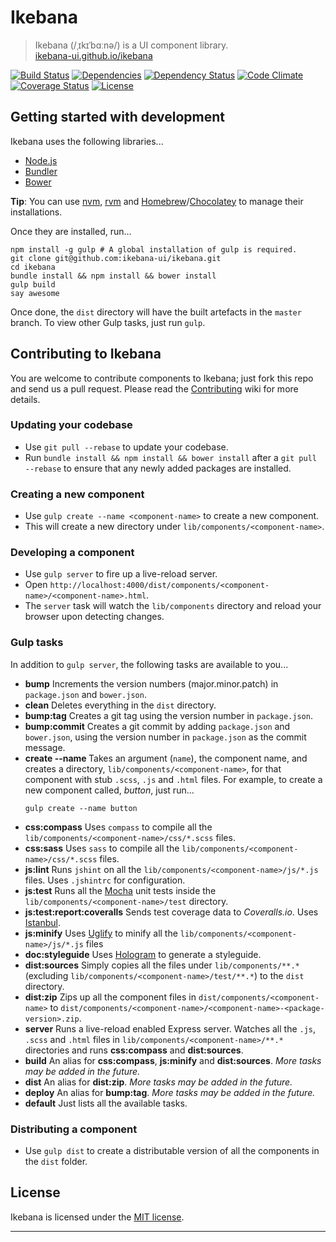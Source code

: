 # Ikebana

> Ikebana (/ˌɪkɪˈbɑːnə/) is a UI component library.  
> [ikebana-ui.github.io/ikebana](http://ikebana-ui.github.io/ikebana)

[![Build Status](https://travis-ci.org/ikebana-ui/ikebana.svg?branch=master)](https://travis-ci.org/ikebana-ui/ikebana) [![Dependencies](https://david-dm.org/ikebana-ui/ikebana.png?theme=shields.io "Node package dependencies - David")](https://david-dm.org/ikebana-ui/ikebana) [![Dependency Status](https://gemnasium.com/ikebana-ui/ikebana.png "Ruby gem dependencies - Gemnasium")](https://gemnasium.com/ikebana-ui/ikebana) [![Code Climate](https://codeclimate.com/github/ikebana-ui/ikebana.png "Code Climate")](https://codeclimate.com/github/ikebana-ui/ikebana) [![Coverage Status](https://coveralls.io/repos/ikebana-ui/ikebana/badge.png "Code coverage - Coveralls")](https://coveralls.io/r/ikebana-ui/ikebana) [![License](http://img.shields.io/badge/license-MIT-blue.svg "Licensed under MIT")](license.md)



## Getting started with development

Ikebana uses the following libraries...

* [Node.js](http://nodejs.org)
* [Bundler](http://bundler.io)
* [Bower](http://bower.io)

**Tip**: You can use [nvm](https://github.com/creationix/nvm), [rvm](https://rvm.io) and [Homebrew](http://brew.sh)/[Chocolatey](https://chocolatey.org) to manage their installations.

Once they are installed, run...

```
npm install -g gulp # A global installation of gulp is required.
git clone git@github.com:ikebana-ui/ikebana.git
cd ikebana
bundle install && npm install && bower install
gulp build
say awesome
```

Once done, the `dist` directory will have the built artefacts in the `master` branch. To view other Gulp tasks, just run `gulp`.



## Contributing to Ikebana

You are welcome to contribute components to Ikebana; just fork this repo and send us a pull request. Please read the [Contributing](https://github.com/ikebana-ui/ikebana/wiki/Contributing) wiki for more details.


### Updating your codebase

* Use `git pull --rebase` to update your codebase.
* Run `bundle install && npm install && bower install` after a `git pull --rebase` to ensure that any newly added packages are installed.


### Creating a new component

* Use `gulp create --name <component-name>` to create a new component.
* This will create a new directory under `lib/components/<component-name>`.


### Developing a component

* Use `gulp server` to fire up a live-reload server.
* Open `http://localhost:4000/dist/components/<component-name>/<component-name>.html`.
* The `server` task will watch the `lib/components` directory and reload your browser upon detecting changes.


### Gulp tasks

In addition to `gulp server`, the following tasks are available to you...

* **bump**
  Increments the version numbers (major.minor.patch) in `package.json` and `bower.json`.
* **clean**
  Deletes everything in the `dist` directory.
* **bump:tag**
  Creates a git tag using the version number in `package.json`.
* **bump:commit**
  Creates a git commit by adding `package.json` and `bower.json`, using the version number in `package.json` as the commit message.
* **create --name <component-name>**
  Takes an argument (`name`), the component name, and creates a directory, `lib/components/<component-name>`, for that component with stub `.scss`, `.js` and `.html` files.
  For example, to create a new component called, *button*, just run...
  ```
  gulp create --name button
  ```
* **css:compass**
    Uses `compass` to compile all the `lib/components/<component-name>/css/*.scss` files.
* **css:sass**
  Uses `sass` to compile all the `lib/components/<component-name>/css/*.scss` files.
* **js:lint**
  Runs `jshint` on all the `lib/components/<component-name>/js/*.js` files. Uses `.jshintrc` for configuration.
* **js:test**
  Runs all the [Mocha](http://visionmedia.github.io/mocha) unit tests inside the `lib/components/<component-name>/test` directory.
* **js:test:report:coveralls**
  Sends test coverage data to *Coveralls.io*. Uses [Istanbul](http://gotwarlost.github.io/istanbul).
* **js:minify**
  Uses [Uglify](http://lisperator.net/uglifyjs) to minify all the `lib/components/<component-name>/js/*.js` files
* **doc:styleguide**
  Uses [Hologram](http://github.com/trulia/hologram) to generate a styleguide.
* **dist:sources**
  Simply copies all the files under `lib/components/**.*` (excluding `lib/components/<component-name>/test/**.*`) to the `dist` directory.
* **dist:zip**
  Zips up all the component files in `dist/components/<component-name>` to `dist/components/<component-name>/<component-name>-<package-version>.zip`.
* **server**
  Runs a live-reload enabled Express server. Watches all the `.js`, `.scss` and `.html` files in `lib/components/<component-name>/**.*` directories and runs **css:compass** and **dist:sources**.
* **build**
  An alias for **css:compass**, **js:minify** and **dist:sources**. *More tasks may be added in the future.*
* **dist**
  An alias for **dist:zip**. *More tasks may be added in the future.*
* **deploy**
  An alias for **bump:tag**. *More tasks may be added in the future.*
* **default**
  Just lists all the available tasks.


### Distributing a component

* Use `gulp dist` to create a distributable version of all the components in the `dist` folder.



## License

Ikebana is licensed under the [MIT license](license.md).

---
